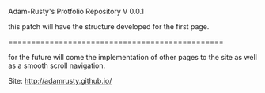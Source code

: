 Adam-Rusty's Protfolio Repository V 0.0.1

this patch will have the structure developed 
for the first page.

===============================================

for the future will come the implementation of 
other pages to the site as well as a smooth scroll
navigation.

Site: http://adamrusty.github.io/
